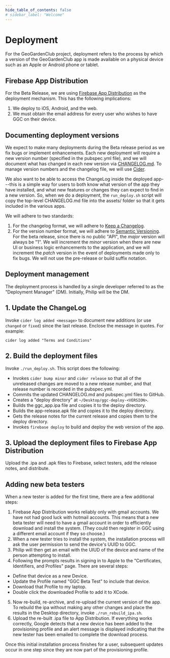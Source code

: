 ```yaml
---
hide_table_of_contents: false
# sidebar_label: "Welcome"
---
```


# Deployment

For the GeoGardenClub project, deployment refers to the process by which a version of the GeoGardenClub app is made available on a physical device such as an Apple or Android phone or tablet.

## Firebase App Distribution

For the Beta Release, we are using [Firebase App Distribution](https://firebase.google.com/docs/app-distribution) as the deployment mechanism. This has the following implications:

1. We deploy to iOS, Android, and the web.
2. We must obtain the email address for every user who wishes to have GGC on their device. 

## Documenting deployment versions

We expect to make many deployments during the Beta release period as we fix bugs or implement enhancements. Each new deployment will require a new version number (specified in the pubspec.yml file), and we will document what has changed in each new version via [CHANGELOG.md](https://github.com/geogardenclub/ggc_app/blob/main/CHANGELOG.md).  To manage version numbers and the changelog file, we will use [Cider](https://pub.dev/packages/cider).

We also want to be able to access the ChangeLog inside the deployed app---this is a simple way for users to both know what version of the app they have installed, and what new features or changes they can expect to find in a new version.  So, when we do a deployment, the `run_deploy.sh` script will copy the top-level CHANGELOG.md file into the assets/ folder so that it gets included in the various apps.

We will adhere to two standards:
1. For the changelog format, we will adhere to [Keep a Changelog](https://keepachangelog.com/en/1.0.0/).
2. For the version number format, we will adhere to [Semantic Versioning](https://semver.org/spec/v2.0.0.html). For the beta release, since there is no public "API", the *major* version will always be "1". We will increment the *minor* version when there are new UI or business logic enhancements to the application, and we will increment the *patch* version in the event of deployments made only to fix bugs. We will not use the pre-release or build suffix notation.

## Deployment management

The deployment process is handled by a single developer referred to as the "Deployment Manager" (DM). Initially, Philip will be the DM.

## 1. Update the ChangeLog

Invoke `cider log added <message>` to document new additions (or use `changed` or `fixed`) since the last release. Enclose the message in quotes. For example:

```shell
cider log added "Terms and Conditions"
```

## 2. Build the deployment files

Invoke `./run_deploy.sh`.  This script does the following:

* Invokes `cider bump minor` and `cider release` so that all of the unreleased changes are moved to a new release number, and that release number is recorded in the pubspec.yml.
* Commits the updated CHANGELOG.md and pubspec.yml files to GitHub.
* Creates a "deploy directory" at `~/Desktop/ggc-deploy-<VERSION>`.
* Builds the ggc_app.ipa file and copies it to the deploy directory.
* Builds the app-release.apk file and copies it to the deploy directory.
* Gets the release notes for the current release and copies them to the deploy directory.
* Invokes `firebase deploy` to build and deploy the web version of the app.

## 3. Upload the deployment files to Firebase App Distribution

Upload the .ipa and .apk files to Firebase, select testers, add the release notes, and distribute.

## Adding new beta testers

When a new tester is added for the first time, there are a few additional steps:

1. Firebase App Distribution works reliably only with gmail accounts. We have not had good luck with hotmail accounts. This means that a new beta tester will need to have a gmail account in order to efficiently download and install the system. (They could then register in GGC using a different email account if they so choose.)
2. When a new tester tries to install the system, the installation process will ask the user permission to send the device's UUID to GGC. 
3. Philip will then get an email with the UIUD of the device and name of the person attempting to install.
4. Following the prompts results in signing in to Apple to the "Certificates, Identifiers, and Profiles" page. There are several steps:
  * Define that device as a new Device.
  * Update the Profile named "GGC Beta Test" to include that device.
  * Download that Profile to my laptop.
  * Double click the downloaded Profile to add it to XCode. 
5. Now re-build, re-archive, and re-upload the current version of the app. To rebuild the ipa without making any other changes and place the results in the Desktop directory, invoke `./run_rebuild_ipa.sh`.
6. Upload the re-built .ipa file to App Distribution. If everything works correctly, Google detects that a new device has been added to the provisioning profile and an alert message is displayed indicating that the new tester has been emailed to complete the download process.

Once this initial installation process finishes for a user, subsequent updates occur in one step since they are now part of the provisioning profile.
